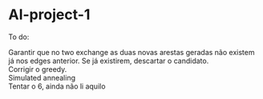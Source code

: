 # AI-project-1

To do:  

Garantir que no two exchange as duas novas arestas geradas não existem já nos edges anterior. Se já existirem, descartar o candidato.  
Corrigir o greedy.  
Simulated annealing  
Tentar o 6, ainda não li aquilo  

